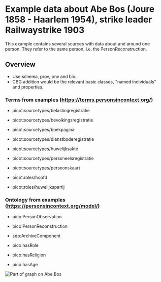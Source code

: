 # Example data about Abe Bos (Joure 1858 - Haarlem 1954), strike leader Railwaystrike 1903

This example contains several sources with data about and around one person. They refer to the same person, i.e. the
PersonReconstruction.

## Overview

* Use schema, prov, pnv and bio.
* CBG addition would be the relevant basic classes, "named individuals" and properties.

### Terms from examples (https://terms.personsincontext.org/)

- picot:sourcetypes/belastingregistratie
- picot:sourcetypes/bevolkingsregistratie
- picot:sourcetypes/boekpagina
- picot:sourcetypes/dienstboderegistratie
- picot:sourcetypes/huwelijksakte
- picot:sourcetypes/personeelsregistratie
- picot:sourcetypes/persoonskaart

- picot:roles/hoofd
- picot:roles/huwelijkspartij

### Ontology from examples (https://personsincontext.org/model/)

- pico:PersonObservation
- pico:PersonReconstruction
- sdo:ArchiveComponent

- pico:hasRole
- pico:hasReligion
- pico:hasAge

![Part of graph on Abe Bos](https://github.com/CBG-nl/A2A-LD/blob/main/examples/abe-bos/abe-bos.png?raw=true)

